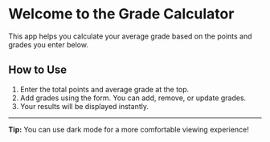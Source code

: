 # Welcome to the Grade Calculator

This app helps you calculate your average grade based on the points and grades you enter below.

## How to Use

1. Enter the total points and average grade at the top.
2. Add grades using the form. You can add, remove, or update grades.
3. Your results will be displayed instantly.

---

**Tip:** You can use dark mode for a more comfortable viewing experience!
